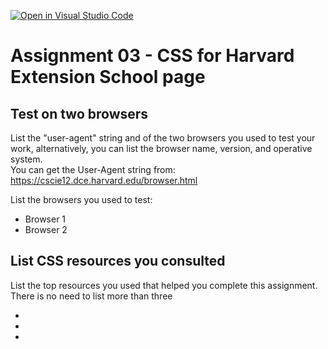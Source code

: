 [![Open in Visual Studio Code](https://classroom.github.com/assets/open-in-vscode-718a45dd9cf7e7f842a935f5ebbe5719a5e09af4491e668f4dbf3b35d5cca122.svg)](https://classroom.github.com/online_ide?assignment_repo_id=12116485&assignment_repo_type=AssignmentRepo)
# Assignment 03 - CSS for Harvard Extension School page

## Test on two browsers

List the "user-agent" string and of the two browsers you used to test your work, alternatively, you can list the browser name, version, and operative system.  
You can get the User-Agent string from:  https://cscie12.dce.harvard.edu/browser.html

List the browsers you used to test:

 - Browser 1
 - Browser 2

## List CSS resources you consulted

List the top resources you used that helped you complete this assignment.  There is no need to list more than three

- 
- 
- 


